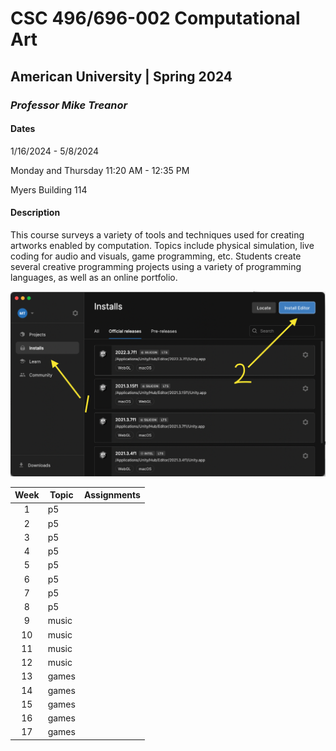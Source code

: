 # CSC 496/696-002 Computational Art
## American University | Spring 2024
### *Professor Mike Treanor*

#### Dates
1/16/2024 - 5/8/2024

Monday and Thursday 11:20 AM - 12:35 PM

Myers Building 114

#### Description
This course surveys a variety of tools and techniques used for creating artworks enabled by computation. Topics include physical simulation, live coding for audio and visuals, game programming, etc. Students create several creative programming projects using a variety of programming languages, as well as an online portfolio.

![The test image](images/test.png)

<!-- <img src="./images/test.png" width="100"> -->

| Week | Topic | Assignments |
| :---: | --- | --- |
| 1 | p5 |  |
| 2 | p5 |  |
| 3 | p5 |  |
| 4 | p5 |  |
| 5 | p5 |  |
| 6 | p5 |  |
| 7 | p5 |  |
| 8 | p5 |  |
| 9 | music |  |
| 10 | music |  |
| 11 | music |  |
| 12 | music |  |
| 13 | games |  |
| 14 | games |  |
| 15 | games |  |
| 16 | games |  |
| 17 | games |  |